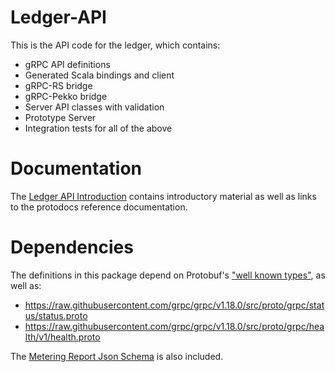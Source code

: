 # Ledger-API

This is the API code for the ledger, which contains:
* gRPC API definitions
* Generated Scala bindings and client
* gRPC-RS bridge
* gRPC-Pekko bridge
* Server API classes with validation
* Prototype Server
* Integration tests for all of the above

# Documentation

The [Ledger API Introduction](https://docs.daml.com/app-dev/grpc/index.html) contains introductory material as well as links to the protodocs reference documentation.

# Dependencies

The definitions in this package depend on Protobuf's ["well known types"](https://developers.google.com/protocol-buffers/docs/reference/google.protobuf), as well as:

- https://raw.githubusercontent.com/grpc/grpc/v1.18.0/src/proto/grpc/status/status.proto
- https://raw.githubusercontent.com/grpc/grpc/v1.18.0/src/proto/grpc/health/v1/health.proto

The [Metering Report Json Schema](docs/metering-report-schema.json) is also included.
